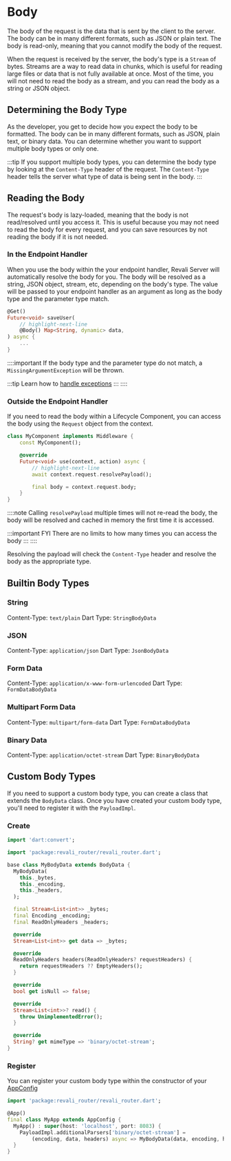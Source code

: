 # Body

The body of the request is the data that is sent by the client to the server. The body can be in many different formats, such as JSON or plain text. The body is read-only, meaning that you cannot modify the body of the request.

When the request is received by the server, the body's type is a `Stream` of bytes. Streams are a way to read data in chunks, which is useful for reading large files or data that is not fully available at once. Most of the time, you will not need to read the body as a stream, and you can read the body as a string or JSON object.

## Determining the Body Type

As the developer, you get to decide how you expect the body to be formatted. The body can be in many different formats, such as JSON, plain text, or binary data. You can determine whether you want to support multiple body types or only one.

:::tip
If you support multiple body types, you can determine the body type by looking at the `Content-Type` header of the request. The `Content-Type` header tells the server what type of data is being sent in the body.
:::

## Reading the Body

The request's body is lazy-loaded, meaning that the body is not read/resolved until you access it. This is useful because you may not need to read the body for every request, and you can save resources by not reading the body if it is not needed.

### In the Endpoint Handler

When you use the body within the your endpoint handler, Revali Server will automatically resolve the body for you. The body will be resolved as a string, JSON object, stream, etc, depending on the body's type. The value will be passed to your endpoint handler as an argument as long as the body type and the parameter type match.

```dart showLineNumbers
@Get()
Future<void> saveUser(
    // highlight-next-line
    @Body() Map<String, dynamic> data,
) async {
    ...
}
```

::::important
If the body type and the parameter type do not match, a `MissingArgumentException` will be thrown.

:::tip
Learn how to [handle exceptions](../lifecycle-components/exception-catchers)
:::
::::

### Outside the Endpoint Handler

If you need to read the body within a Lifecycle Component, you can access the body using the `Request` object from the context.

```dart showLineNumbers
class MyComponent implements Middleware {
    const MyComponent();

    @override
    Future<void> use(context, action) async {
        // highlight-next-line
        await context.request.resolvePayload();

        final body = context.request.body;
    }
}
```

::::note
Calling `resolvePayload` multiple times will not re-read the body, the body will be resolved and cached in memory the first time it is accessed.

:::important FYI
There are no limits to how many times you can access the body
:::
::::

Resolving the payload will check the `Content-Type` header and resolve the body as the appropriate type.

## Builtin Body Types

### String

Content-Type: `text/plain`
Dart Type: `StringBodyData`

### JSON

Content-Type: `application/json`
Dart Type: `JsonBodyData`

### Form Data

Content-Type: `application/x-www-form-urlencoded`
Dart Type: `FormDataBodyData`

### Multipart Form Data

Content-Type: `multipart/form-data`
Dart Type: `FormDataBodyData`

### Binary Data

Content-Type: `application/octet-stream`
Dart Type: `BinaryBodyData`

## Custom Body Types

If you need to support a custom body type, you can create a class that extends the `BodyData` class. Once you have created your custom body type, you'll need to register it with the `PayloadImpl`.

### Create

```dart
import 'dart:convert';

import 'package:revali_router/revali_router.dart';

base class MyBodyData extends BodyData {
  MyBodyData(
    this._bytes,
    this._encoding,
    this._headers,
  );

  final Stream<List<int>> _bytes;
  final Encoding _encoding;
  final ReadOnlyHeaders _headers;

  @override
  Stream<List<int>> get data => _bytes;

  @override
  ReadOnlyHeaders headers(ReadOnlyHeaders? requestHeaders) {
    return requestHeaders ?? EmptyHeaders();
  }

  @override
  bool get isNull => false;

  @override
  Stream<List<int>>? read() {
    throw UnimplementedError();
  }

  @override
  String? get mimeType => 'binary/octet-stream';
}
```

### Register

You can register your custom body type within the constructor of your [AppConfig](/revali/app-configuration/create-an-app)

```dart
import 'package:revali_router/revali_router.dart';

@App()
final class MyApp extends AppConfig {
  MyApp() : super(host: 'localhost', port: 8083) {
    PayloadImpl.additionalParsers['binary/octet-stream'] =
        (encoding, data, headers) async => MyBodyData(data, encoding, headers);
  }
}
```
